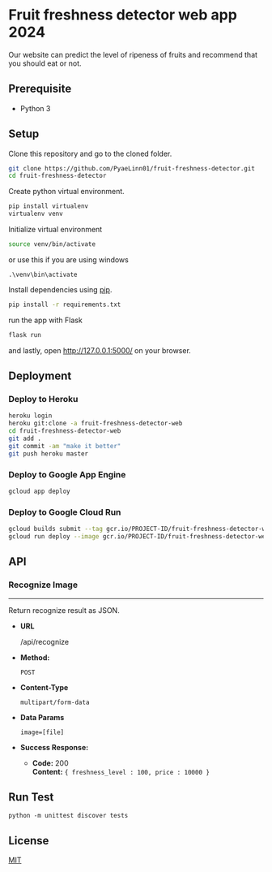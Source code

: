 # Fruit freshness detector web app 2024

Our website can predict the level of ripeness of fruits and recommend that you should eat or not.

## Prerequisite

- Python 3

## Setup

Clone this repository and go to the cloned folder.
```bash
git clone https://github.com/PyaeLinn01/fruit-freshness-detector.git
cd fruit-freshness-detector
```


Create python virtual environment.
```bash
pip install virtualenv
virtualenv venv
```

Initialize virtual environment
```bash
source venv/bin/activate
```
or use this if you are using windows
```
.\venv\bin\activate
```


Install dependencies using [pip](https://pip.pypa.io/en/stable/).
```bash
pip install -r requirements.txt
```

run the app with Flask
```bash
flask run
```

and lastly, open http://127.0.0.1:5000/ on your browser.

## Deployment

### Deploy to Heroku
```bash
heroku login
heroku git:clone -a fruit-freshness-detector-web
cd fruit-freshness-detector-web
git add .
git commit -am "make it better"
git push heroku master
```

### Deploy to Google App Engine
```bash
gcloud app deploy
```

### Deploy to Google Cloud Run
```bash
gcloud builds submit --tag gcr.io/PROJECT-ID/fruit-freshness-detector-web
gcloud run deploy --image gcr.io/PROJECT-ID/fruit-freshness-detector-web  
```

## API

### Recognize Image

----

  Return recognize result as JSON.

* **URL**

  /api/recognize

* **Method:**

  `POST`

* **Content-Type**

  `multipart/form-data`

* **Data Params**

   `image=[file]`

* **Success Response:**

  * **Code:** 200 <br />
    **Content:** `{ freshness_level : 100, price : 10000 }`

## Run Test
```
python -m unittest discover tests
``` 

## License
[MIT](https://choosealicense.com/licenses/mit/)
